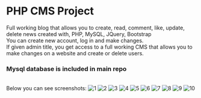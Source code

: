 # PHP CMS Project
Full working blog that allows you to create, read, comment, like, update, delete news created with, PHP, MySQL, JQuery, Bootstrap
</br>You can create new account, log in and make changes.
</br>If given admin title, you get access to a full working CMS that allows you to make changes on a website and create or delete users.
### Mysql database is included in main repo
</br>Below you can see screenshots:
![1](https://user-images.githubusercontent.com/73674795/163180290-02a190a7-726b-44e4-9e1a-e11ff8019e23.PNG)
![2](https://user-images.githubusercontent.com/73674795/163180288-eea5e20b-ea6b-4d1d-8496-7a285d961bc0.PNG)
![3](https://user-images.githubusercontent.com/73674795/163180296-f4df6188-f5f4-4a34-a03e-55d8aa8b06d5.PNG)
![4](https://user-images.githubusercontent.com/73674795/163180298-17863e58-f404-4817-8e2f-a94a5056bd31.PNG)
![5](https://user-images.githubusercontent.com/73674795/163180299-9a157b3e-9567-4dab-a9fe-701fd84e076e.PNG)
![6](https://user-images.githubusercontent.com/73674795/163180300-7ca196e1-c511-41f1-ad63-67a26809d7e6.PNG)
![7](https://user-images.githubusercontent.com/73674795/163180301-f4e440ea-877c-4eb6-aa96-47518811efb3.PNG)
![8](https://user-images.githubusercontent.com/73674795/163180303-070ba4e0-6480-41a4-90b9-0f2fc0992af7.PNG)
![9](https://user-images.githubusercontent.com/73674795/163180304-7f3ebd46-2b09-4549-9d01-903282f6114d.PNG)
![10](https://user-images.githubusercontent.com/73674795/163180307-e3087b5f-3c3a-4790-a4c8-1daf15478844.PNG)
